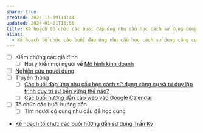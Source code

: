 ```yaml
---
share: true
created: 2023-11-19T14:44
updated: 2024-01-01T15:50
title: Kế hoạch tổ chức các buổi đáp ứng nhu cầu học cách sử dụng công cụ và tư duy lập trình
alias:
  - Kế hoạch tổ chức các buổi đáp ứng nhu cầu học cách sử dụng công cụ và tư duy lập trình
---
```


- [ ] Kiểm chứng các giả định
	- [ ] Hỏi ý kiến mọi người về [Mô hình kinh doanh](../../9%20Blog/M%C3%B4%20h%C3%ACnh%20kinh%20doanh%20c%E1%BB%A7a%20c%C3%A1c%20bu%E1%BB%95i%20%C4%91%C3%A1p%20%E1%BB%A9ng%20nhu%20c%E1%BA%A7u%20h%E1%BB%8Dc%20c%C3%A1ch%20s%E1%BB%AD%20d%E1%BB%A5ng%20c%C3%B4ng%20c%E1%BB%A5%20v%C3%A0%20t%C6%B0%20duy%20l%E1%BA%ADp%20tr%C3%ACnh.md)
- [ ] [Nghiên cứu người dùng](../Nghi%C3%AAn%20c%E1%BB%A9u%20ng%C6%B0%E1%BB%9Di%20d%C3%B9ng/index.md) 
- [ ] Truyền thông
	- [ ] [Các buổi đáp ứng nhu cầu học cách sử dụng công cụ và tư duy lập trình duy trì sự bền vững thế nào?](../../9%20Blog/M%C3%B4%20h%C3%ACnh%20kinh%20doanh%20c%E1%BB%A7a%20c%C3%A1c%20bu%E1%BB%95i%20%C4%91%C3%A1p%20%E1%BB%A9ng%20nhu%20c%E1%BA%A7u%20h%E1%BB%8Dc%20c%C3%A1ch%20s%E1%BB%AD%20d%E1%BB%A5ng%20c%C3%B4ng%20c%E1%BB%A5%20v%C3%A0%20t%C6%B0%20duy%20l%E1%BA%ADp%20tr%C3%ACnh.md)
	- [ ] [Các buổi hướng dẫn cào web vào Google Calendar](../../9%20Blog/C%C3%A1c%20bu%E1%BB%95i%20h%C6%B0%E1%BB%9Bng%20d%E1%BA%ABn%20c%C3%A0o%20web%20v%C3%A0o%20Google%20Calendar.md)
- [ ] Tổ chức các buổi hướng dẫn
	- [ ] Tìm người có cùng nhu cầu để học cùng

- [Kế hoạch tổ chức các buổi hướng dẫn sử dụng Trấn Kỳ](./K%E1%BA%BF%20ho%E1%BA%A1ch%20t%E1%BB%95%20ch%E1%BB%A9c%20c%C3%A1c%20bu%E1%BB%95i%20h%C6%B0%E1%BB%9Bng%20d%E1%BA%ABn%20s%E1%BB%AD%20d%E1%BB%A5ng%20Tr%E1%BA%A5n%20K%E1%BB%B3.md)
